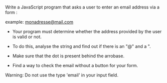 Write a JavaScript program that asks a user to enter an email address via a form : 

example: monadresse@mail.com

* Your program must determine whether the address provided by the user is valid or not.

* To do this, analyse the string and find out if there is an "@" and a ".

* Make sure that the dot is present behind the arrobase.

* Find a way to check the email without a button for your form.

Warning: Do not use the type 'email' in your input field.
